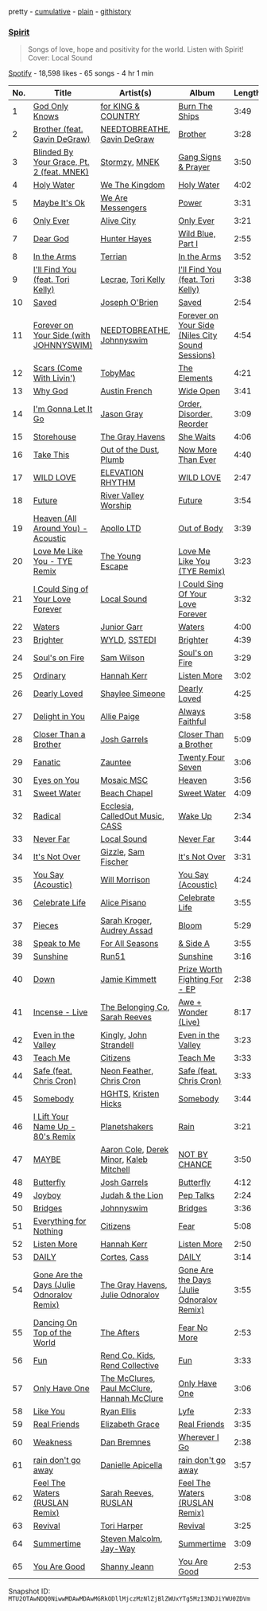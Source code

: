 pretty - [cumulative](/playlists/cumulative/37i9dQZF1DX56Bc0iAghdi.md) - [plain](/playlists/plain/37i9dQZF1DX56Bc0iAghdi) - [githistory](https://github.githistory.xyz/mackorone/spotify-playlist-archive/blob/main/playlists/plain/37i9dQZF1DX56Bc0iAghdi)

### [Spirit](https://open.spotify.com/playlist/37i9dQZF1DX56Bc0iAghdi)

> Songs of love, hope and positivity for the world\.   Listen with Spirit!  Cover: Local Sound

[Spotify](https://open.spotify.com/user/spotify) - 18,598 likes - 65 songs - 4 hr 1 min

| No. | Title | Artist(s) | Album | Length |
|---|---|---|---|---|
| 1 | [God Only Knows](https://open.spotify.com/track/4ElNxglBjcrASiGn58t9Jm) | [for KING & COUNTRY](https://open.spotify.com/artist/3sDbKMebVH2VYcRSl7u1VC) | [Burn The Ships](https://open.spotify.com/album/5eDLHSsctG7CccVeYSTLeh) | 3:49 |
| 2 | [Brother \(feat\. Gavin DeGraw\)](https://open.spotify.com/track/62M9yafZsSRzlsphzeJPGo) | [NEEDTOBREATHE](https://open.spotify.com/artist/610EjgFatGvVPtib97jQ8G), [Gavin DeGraw](https://open.spotify.com/artist/5DYAABs8rkY9VhwtENoQCz) | [Brother](https://open.spotify.com/album/55Fm920hiqUcGhKuv8hjgV) | 3:28 |
| 3 | [Blinded By Your Grace, Pt\. 2 \(feat\. MNEK\)](https://open.spotify.com/track/0ihguwGVwKihJ1Nj8fGQlY) | [Stormzy](https://open.spotify.com/artist/2SrSdSvpminqmStGELCSNd), [MNEK](https://open.spotify.com/artist/7uMh23xWiuR7zsNkuNcm2G) | [Gang Signs & Prayer](https://open.spotify.com/album/5fkFWJ9LZizXE4yPenNGuy) | 3:50 |
| 4 | [Holy Water](https://open.spotify.com/track/1xI9KSGNJB2eka8FMvovvi) | [We The Kingdom](https://open.spotify.com/artist/5Ye2QWN2Wl9zTn947eaest) | [Holy Water](https://open.spotify.com/album/5xAesqK2Ke6g4Y0W9CSijV) | 4:02 |
| 5 | [Maybe It's Ok](https://open.spotify.com/track/3mKIS7svYfwxiwRWIi1tmK) | [We Are Messengers](https://open.spotify.com/artist/5WcisvYoq6332gCUX039Jd) | [Power](https://open.spotify.com/album/0LVXob178SD0IbGst4RWvi) | 3:31 |
| 6 | [Only Ever](https://open.spotify.com/track/3A1etA4fcClRWiPCRhbY9l) | [Alive City](https://open.spotify.com/artist/5Toah6plT6mSqAKVffLAj5) | [Only Ever](https://open.spotify.com/album/1OK3WYikBD59j8DxLPXhte) | 3:21 |
| 7 | [Dear God](https://open.spotify.com/track/6k9nsVCSf6QO1WnFsCsmVf) | [Hunter Hayes](https://open.spotify.com/artist/7H6dkUChT5EoOQtUVMg4cN) | [Wild Blue, Part I](https://open.spotify.com/album/3xDD4CKNUEVmhOL1IY8MAL) | 2:55 |
| 8 | [In the Arms](https://open.spotify.com/track/25d5ECcMe57FZaK5PJqiIU) | [Terrian](https://open.spotify.com/artist/19TPpTWkgX13Qc2stbqVoP) | [In the Arms](https://open.spotify.com/album/2gybUUpxYO2SyDa3CbgX4P) | 3:52 |
| 9 | [I'll Find You \(feat\. Tori Kelly\)](https://open.spotify.com/track/05hdZ0YRqAg6qsgV1ee3LE) | [Lecrae](https://open.spotify.com/artist/1CFCsEqKrCyvAFKOATQHiW), [Tori Kelly](https://open.spotify.com/artist/1vSN1fsvrzpbttOYGsliDr) | [I'll Find You \(feat\. Tori Kelly\)](https://open.spotify.com/album/4YOkLua2AMiyZYbocWWVqM) | 3:38 |
| 10 | [Saved](https://open.spotify.com/track/4n5KoOsuEBe4NCTu0jbtKt) | [Joseph O'Brien](https://open.spotify.com/artist/1ibVSKkKjRcDYXTJrUprGa) | [Saved](https://open.spotify.com/album/4vOtaNqFCeoNjj1lZcxqMi) | 2:54 |
| 11 | [Forever on Your Side \(with JOHNNYSWIM\)](https://open.spotify.com/track/598Dy3TgV1SQulwjPOM0Z2) | [NEEDTOBREATHE](https://open.spotify.com/artist/610EjgFatGvVPtib97jQ8G), [Johnnyswim](https://open.spotify.com/artist/4igDSX1kgfWbVTDCywcBGm) | [Forever on Your Side \(Niles City Sound Sessions\)](https://open.spotify.com/album/3qPcOQNFQgqvkEperYIjOq) | 4:54 |
| 12 | [Scars \(Come With Livin'\)](https://open.spotify.com/track/5CYMOjWrVWZqHGv2ObF5mr) | [TobyMac](https://open.spotify.com/artist/5VX8hxrcfJWwaTLiqGUHG3) | [The Elements](https://open.spotify.com/album/7th3D4IFJFSGajVlS4DheM) | 4:21 |
| 13 | [Why God](https://open.spotify.com/track/7uF8xYuPV1ZXmSS98qqynh) | [Austin French](https://open.spotify.com/artist/5m8b1Ofn4kNkzRV84GopBU) | [Wide Open](https://open.spotify.com/album/55oYFRbA2tOa7q0YRH4K8B) | 3:41 |
| 14 | [I'm Gonna Let It Go](https://open.spotify.com/track/3sBPqE3LXl3ncVUzpkXfjK) | [Jason Gray](https://open.spotify.com/artist/4i2mkyKkRrc0OvPrWqb4BE) | [Order, Disorder, Reorder](https://open.spotify.com/album/4OB5WhwM3ApWRJ97GEF9Lc) | 3:09 |
| 15 | [Storehouse](https://open.spotify.com/track/6mRHIxLNUIBz1U6jATBrZa) | [The Gray Havens](https://open.spotify.com/artist/4gzyIFii6fWdCiLsP0bocC) | [She Waits](https://open.spotify.com/album/1k2TfoQgjRJcpQNSDj3y4I) | 4:06 |
| 16 | [Take This](https://open.spotify.com/track/6B7rm411U4hSvIwRFSXwvq) | [Out of the Dust](https://open.spotify.com/artist/5Yp0ywd05n7U64KpZ8JSbu), [Plumb](https://open.spotify.com/artist/2tbxcCCM7A71cmkzuB8lyH) | [Now More Than Ever](https://open.spotify.com/album/6enJJMJXMoy92TQZvM8Bxf) | 4:40 |
| 17 | [WILD LOVE](https://open.spotify.com/track/6O3GXI34itpMqZbBYHNgoX) | [ELEVATION RHYTHM](https://open.spotify.com/artist/0qZ8aSF0iMCQI99AAXikF8) | [WILD LOVE](https://open.spotify.com/album/6egEvDkcMBG9XDAsIvaOsE) | 2:47 |
| 18 | [Future](https://open.spotify.com/track/2CF9nJbfB541d6YTPQufcz) | [River Valley Worship](https://open.spotify.com/artist/1VXCIEol192OgSF9VzowGV) | [Future](https://open.spotify.com/album/65fqN6r9pytPCPcWiaulDi) | 3:54 |
| 19 | [Heaven \(All Around You\) \- Acoustic](https://open.spotify.com/track/5b4U8K8IdHj8Z9kW5dxNNR) | [Apollo LTD](https://open.spotify.com/artist/2H3EMYFS69dhMmrX9JTkZp) | [Out of Body](https://open.spotify.com/album/0YdHJH25YY6ZzOOpCJyVms) | 3:39 |
| 20 | [Love Me Like You \- TYE Remix](https://open.spotify.com/track/67uQCds7ugUZn3TZUhc5dB) | [The Young Escape](https://open.spotify.com/artist/39ZuGmOP3orNn5Pf8S13VW) | [Love Me Like You \(TYE Remix\)](https://open.spotify.com/album/7t1QRFDMpYbZPFnirwkU3q) | 3:23 |
| 21 | [I Could Sing of Your Love Forever](https://open.spotify.com/track/1Qr7fNKEpGXK3DPXYawbzm) | [Local Sound](https://open.spotify.com/artist/2cXyPSMdJcGw3t9yNhwTN2) | [I Could Sing Of Your Love Forever](https://open.spotify.com/album/16fMATKYNi10ChZuJj0dMd) | 3:32 |
| 22 | [Waters](https://open.spotify.com/track/44p22nZcu3acWIW8q7Qil8) | [Junior Garr](https://open.spotify.com/artist/2wRZSDRny0AhA1Cup3sAh2) | [Waters](https://open.spotify.com/album/20gTNgwCNIZeIM08IstOmi) | 4:00 |
| 23 | [Brighter](https://open.spotify.com/track/44u5ggF8jOttzk8XvPGyik) | [WYLD](https://open.spotify.com/artist/5Rw6396SuRpo6CRSLrZzKt), [SSTEDI](https://open.spotify.com/artist/1VZIyB5EgFbnBlOlY8SgYK) | [Brighter](https://open.spotify.com/album/0uaNHO3Fg6eX9tAtUBxV8q) | 4:39 |
| 24 | [Soul's on Fire](https://open.spotify.com/track/3Lj0mxiDfTDxr5ADKKlxJQ) | [Sam Wilson](https://open.spotify.com/artist/1xMJN0U9b27oxBXc4KYhP5) | [Soul's on Fire](https://open.spotify.com/album/6DcpeOj7clMeg7hD4ZPt33) | 3:29 |
| 25 | [Ordinary](https://open.spotify.com/track/27SD1IBImjwmcNhsMzae4z) | [Hannah Kerr](https://open.spotify.com/artist/5FxshnB3eJ2YDn8xN8zDKq) | [Listen More](https://open.spotify.com/album/7yZ0ymYQisTt8oB2f5kseg) | 3:02 |
| 26 | [Dearly Loved](https://open.spotify.com/track/5ARJNdFbSj2yYpaAKPfIDo) | [Shaylee Simeone](https://open.spotify.com/artist/0gp2s7j9MdVVkcu7UIfpHQ) | [Dearly Loved](https://open.spotify.com/album/0HMkDsyQXtgF0sgMFpudvK) | 4:25 |
| 27 | [Delight in You](https://open.spotify.com/track/37YF8RDQ7u7JLQOnxcCH9b) | [Allie Paige](https://open.spotify.com/artist/7qNEZ5VvIV5TPMmNaSZjDl) | [Always Faithful](https://open.spotify.com/album/5HOJ3iRYUkUfGiNzet72EQ) | 3:58 |
| 28 | [Closer Than a Brother](https://open.spotify.com/track/6UFFHivhf0donyRMTdgYjA) | [Josh Garrels](https://open.spotify.com/artist/16QSVsPKl743hu4U5C18R8) | [Closer Than a Brother](https://open.spotify.com/album/33JLXoR3hEiNXIUP42Mwwx) | 5:09 |
| 29 | [Fanatic](https://open.spotify.com/track/7L1i9lKq51GNndddOR3joe) | [Zauntee](https://open.spotify.com/artist/7jyr9Co4MKL1iWML1G7vch) | [Twenty Four Seven](https://open.spotify.com/album/78W0lU34coKODcz3Ln3Vfn) | 3:06 |
| 30 | [Eyes on You](https://open.spotify.com/track/2q0UHOP7ePGLcqjwF9wBSV) | [Mosaic MSC](https://open.spotify.com/artist/4hAridhpYF50cbO6o7jB3b) | [Heaven](https://open.spotify.com/album/5Q11hlTmOZedl8pEKT4Cbg) | 3:56 |
| 31 | [Sweet Water](https://open.spotify.com/track/4hKM2qMuzJksWGyJcOyiAK) | [Beach Chapel](https://open.spotify.com/artist/0xDQejb43c7yJ5nfCA7jv5) | [Sweet Water](https://open.spotify.com/album/05T3jbSK1BqRRvSU5q0P9Q) | 4:09 |
| 32 | [Radical](https://open.spotify.com/track/1Y9JQO7FizZV8zLuy509I8) | [Ecclesia](https://open.spotify.com/artist/6yuXGldP2yeZ8GFNrZdlSC), [CalledOut Music](https://open.spotify.com/artist/3VY7IlU2547DIC1ca88lRH), [CASS](https://open.spotify.com/artist/1pcufq5QrAZE0kBRQS65DM) | [Wake Up](https://open.spotify.com/album/6zDrYIeQaD7KS3HAZst1PJ) | 2:34 |
| 33 | [Never Far](https://open.spotify.com/track/2fWrlXD3n603bKrL0UPXZj) | [Local Sound](https://open.spotify.com/artist/2cXyPSMdJcGw3t9yNhwTN2) | [Never Far](https://open.spotify.com/album/7kRDQkDk7tBtv8hpoSdWrX) | 3:44 |
| 34 | [It's Not Over](https://open.spotify.com/track/36iivpdcpCQRjmcDHzJJep) | [Gizzle](https://open.spotify.com/artist/0xukYGKRRwBWS1N9sfCQoq), [Sam Fischer](https://open.spotify.com/artist/6L1XC7NrmgWRlwAeLJvVtA) | [It's Not Over](https://open.spotify.com/album/6qPfheQDOnZDpViFsJIJ5t) | 3:31 |
| 35 | [You Say \(Acoustic\)](https://open.spotify.com/track/4edscO0eug8wJGZ5RkqqdW) | [Will Morrison](https://open.spotify.com/artist/34VjmhQP0q93vBQ8eganjB) | [You Say \(Acoustic\)](https://open.spotify.com/album/50JmQ36DRkjO60LXMOowYp) | 4:24 |
| 36 | [Celebrate Life](https://open.spotify.com/track/2o6xLYrfFz1eBC4ZuWKon7) | [Alice Pisano](https://open.spotify.com/artist/1B52Dud7YBQYoGLt2QxckH) | [Celebrate Life](https://open.spotify.com/album/5wlSuYlEUkibKPZXbfJjc5) | 3:55 |
| 37 | [Pieces](https://open.spotify.com/track/6PZh8MRQB5Hxj2PIKG8XY5) | [Sarah Kroger](https://open.spotify.com/artist/22cW8LmhiJAWAaFd0cfEbH), [Audrey Assad](https://open.spotify.com/artist/1GKYNY4rIPnOuTfC0J1IWw) | [Bloom](https://open.spotify.com/album/36LOiWPolyaiePKZwj4A5w) | 5:29 |
| 38 | [Speak to Me](https://open.spotify.com/track/7nmrabiFsP23CoI8EXsgDc) | [For All Seasons](https://open.spotify.com/artist/5ucjhW0VidVLW5TegvgxSf) | [& Side A](https://open.spotify.com/album/0vFF7khThRFzf0roHQoA1i) | 3:55 |
| 39 | [Sunshine](https://open.spotify.com/track/7pBx4A6oQf6Ut7Eyd6WwJr) | [Run51](https://open.spotify.com/artist/1qC0iwCgdWNwJM1KCxbX10) | [Sunshine](https://open.spotify.com/album/77x64lNlw8acb9Yqk03zEh) | 3:16 |
| 40 | [Down](https://open.spotify.com/track/7pm6Tx25xrVRTSjzYrdOVE) | [Jamie Kimmett](https://open.spotify.com/artist/6149cbbptDgml1rjD0qOUG) | [Prize Worth Fighting For \- EP](https://open.spotify.com/album/3OhT211gjRkYGbkuKubrtS) | 2:38 |
| 41 | [Incense \- Live](https://open.spotify.com/track/4sEmnvIiB16v5PYlNWnzS3) | [The Belonging Co](https://open.spotify.com/artist/1XnyRY1hSHsZxiIEX8Nzl5), [Sarah Reeves](https://open.spotify.com/artist/2vGA5qCDLZGW6exRQgKfLL) | [Awe + Wonder \(Live\)](https://open.spotify.com/album/2Qp1udkJdjI6zW6Lr7wO3g) | 8:17 |
| 42 | [Even in the Valley](https://open.spotify.com/track/4A7euppddfPjfKyHpBvh08) | [Kingly](https://open.spotify.com/artist/3K82LFHTTHMqrp1qXyEhpZ), [John Strandell](https://open.spotify.com/artist/03IKdQ4AUOq3YUPFoYJekd) | [Even in the Valley](https://open.spotify.com/album/1sF81pzpaD3ie1vNCtnKcg) | 3:23 |
| 43 | [Teach Me](https://open.spotify.com/track/0kIrIiZq1VvsZBzNL039j2) | [Citizens](https://open.spotify.com/artist/3e7KVnSiZjsBkReSv0L6db) | [Teach Me](https://open.spotify.com/album/4S3DGDkJjlJRR42yVCxOMl) | 3:33 |
| 44 | [Safe \(feat\. Chris Cron\)](https://open.spotify.com/track/1b5Fw9OGITGQQ6u46coPy9) | [Neon Feather](https://open.spotify.com/artist/2gKOyAK7jvza3CP58EcLKD), [Chris Cron](https://open.spotify.com/artist/3KOEKMUxngxpCbKGBk8giH) | [Safe \(feat\. Chris Cron\)](https://open.spotify.com/album/66sEcqKPI4ue0VubvW29qH) | 3:33 |
| 45 | [Somebody](https://open.spotify.com/track/2s1fclqSpABaF3TpXWZyDC) | [HGHTS](https://open.spotify.com/artist/3qYzGjGmatPjz0jKkULj9p), [Kristen Hicks](https://open.spotify.com/artist/5dQsQyRyYQAXhnbaCMDhOl) | [Somebody](https://open.spotify.com/album/62VCya3aXX842Or8W3ITLZ) | 3:44 |
| 46 | [I Lift Your Name Up \- 80's Remix](https://open.spotify.com/track/3dw4ddlaQmQVFY5V1mBClv) | [Planetshakers](https://open.spotify.com/artist/5A0SFJQSdSjFHGcndiGT1s) | [Rain](https://open.spotify.com/album/074R4kqJ2xNe4h8GkGBON8) | 3:21 |
| 47 | [MAYBE](https://open.spotify.com/track/1jV1Y8adI8byyeBimWankc) | [Aaron Cole](https://open.spotify.com/artist/0OQ8y7heASb1vEX5WXvjCr), [Derek Minor](https://open.spotify.com/artist/3fn8lZLy7Q61AXCWWPYC4B), [Kaleb Mitchell](https://open.spotify.com/artist/5HfuDsFVNaxn4NAW00HqbH) | [NOT BY CHANCE](https://open.spotify.com/album/3b8v7puIRYD29jbCAlWWUP) | 3:50 |
| 48 | [Butterfly](https://open.spotify.com/track/5kSWv4oxIoTE3LSh831GpU) | [Josh Garrels](https://open.spotify.com/artist/16QSVsPKl743hu4U5C18R8) | [Butterfly](https://open.spotify.com/album/0bgRKFVFp5wiMnLfiM2WzB) | 4:12 |
| 49 | [Joyboy](https://open.spotify.com/track/5fehE0eNK1ZrDgrTUJczNy) | [Judah & the Lion](https://open.spotify.com/artist/3wWtfT7S2uVJJ3hGZlOLkZ) | [Pep Talks](https://open.spotify.com/album/2Hr4GBTjdCn2RoGSEv35Ln) | 2:24 |
| 50 | [Bridges](https://open.spotify.com/track/3B7UFYjPaGma1Pm3ZZgWyf) | [Johnnyswim](https://open.spotify.com/artist/4igDSX1kgfWbVTDCywcBGm) | [Bridges](https://open.spotify.com/album/3Q1tTDAW1SKfobpECr5LGk) | 3:36 |
| 51 | [Everything for Nothing](https://open.spotify.com/track/0nrzVrjEz8G49T0lSQd2sy) | [Citizens](https://open.spotify.com/artist/3e7KVnSiZjsBkReSv0L6db) | [Fear](https://open.spotify.com/album/0abL7FZysjxpaxEPURpBsl) | 5:08 |
| 52 | [Listen More](https://open.spotify.com/track/0dgUhMtrxfWOvBT7SoVrty) | [Hannah Kerr](https://open.spotify.com/artist/5FxshnB3eJ2YDn8xN8zDKq) | [Listen More](https://open.spotify.com/album/0uY6DrZnFwosKFvkLXSGQS) | 2:50 |
| 53 | [DAILY](https://open.spotify.com/track/3dO540N74bBzkNctFZK76s) | [Cortes](https://open.spotify.com/artist/4wVpcoHUxd0kMJaV2KbMs5), [Cass](https://open.spotify.com/artist/289ZzHonEANcXbHiyHV0sn) | [DAILY](https://open.spotify.com/album/3SidUros5s6r6X4zhvr2sk) | 3:14 |
| 54 | [Gone Are the Days \(Julie Odnoralov Remix\)](https://open.spotify.com/track/6LZOgPF2JvgpKyJkRrNyHM) | [The Gray Havens](https://open.spotify.com/artist/4gzyIFii6fWdCiLsP0bocC), [Julie Odnoralov](https://open.spotify.com/artist/4VXnILFOlZGah8ztpsxhYZ) | [Gone Are the Days \(Julie Odnoralov Remix\)](https://open.spotify.com/album/2ZxQCfnNz3xhQ3SHKRzoa5) | 3:55 |
| 55 | [Dancing On Top of the World](https://open.spotify.com/track/14Qg6RExIEgeTasOOXeclf) | [The Afters](https://open.spotify.com/artist/1Q9nxD19emMUTTWtFi7jZc) | [Fear No More](https://open.spotify.com/album/4LWmVkuA2s7n3q3UiIlsFf) | 2:53 |
| 56 | [Fun](https://open.spotify.com/track/1HVQO24aqjZWB19HkOztZg) | [Rend Co\. Kids](https://open.spotify.com/artist/5S1TlcaYEYdwtVb5ud3lPK), [Rend Collective](https://open.spotify.com/artist/11Y54BxlxC3UIAUkU2eadQ) | [Fun](https://open.spotify.com/album/5tgWl3CLKfqlG6SQeD9VOf) | 3:33 |
| 57 | [Only Have One](https://open.spotify.com/track/4ar0FB87jliCm8gfaiTwds) | [The McClures](https://open.spotify.com/artist/5lI2VDVbI989t1YHEFhGyI), [Paul McClure](https://open.spotify.com/artist/7Dl8usoHibuYnDVT5PRVnz), [Hannah McClure](https://open.spotify.com/artist/13rWahXxJX1NS64MDS24Ya) | [Only Have One](https://open.spotify.com/album/4HvBGoJ0lA4O79qr7zLwQr) | 3:06 |
| 58 | [Like You](https://open.spotify.com/track/0iJimXkiYGGh9XuqSFPS9a) | [Ryan Ellis](https://open.spotify.com/artist/7mkCeiRcySEQSSAMYbud5C) | [Lyfe](https://open.spotify.com/album/6jikiA16rzQPxhWYDSNFc6) | 2:33 |
| 59 | [Real Friends](https://open.spotify.com/track/7zX0UYnQr1P3ztNrMp21Ei) | [Elizabeth Grace](https://open.spotify.com/artist/2t0oDEgacnqOQRFJqiTH8s) | [Real Friends](https://open.spotify.com/album/5QDk9kUhWdb5GZXzGUItqm) | 3:35 |
| 60 | [Weakness](https://open.spotify.com/track/57vFOd9KlCTWpXBgP3jT4M) | [Dan Bremnes](https://open.spotify.com/artist/235ZVf4thM2FFfyE4ACwB3) | [Wherever I Go](https://open.spotify.com/album/6b7kXdycXZktv3IppejFI6) | 2:38 |
| 61 | [rain don't go away](https://open.spotify.com/track/0EMWcOUSdDOhJuptb0E04i) | [Danielle Apicella](https://open.spotify.com/artist/53l3aH0gXYBLyTVM87aYw5) | [rain don't go away](https://open.spotify.com/album/6WUViwkXBGRcCQfZmTBsyX) | 3:57 |
| 62 | [Feel The Waters \(RUSLAN Remix\)](https://open.spotify.com/track/4dw5THeXY6ybMblZBzre9D) | [Sarah Reeves](https://open.spotify.com/artist/2vGA5qCDLZGW6exRQgKfLL), [RUSLAN](https://open.spotify.com/artist/0Xdvr42oMLOrVWFhgM253P) | [Feel The Waters \(RUSLAN Remix\)](https://open.spotify.com/album/1sJdXcBBxSql0JxCX97bX3) | 3:08 |
| 63 | [Revival](https://open.spotify.com/track/5rUnjEX9nsCSHaXYMvQZQr) | [Tori Harper](https://open.spotify.com/artist/2lDf4hYD0RvgNtYgblvb4i) | [Revival](https://open.spotify.com/album/4wYLab6GuVVnzVPno2a1wt) | 3:25 |
| 64 | [Summertime](https://open.spotify.com/track/4iJeJV5d8kZAPmmu4LtqmQ) | [Steven Malcolm](https://open.spotify.com/artist/5yqWHaDl8ZrYgeKANLyIv8), [Jay\-Way](https://open.spotify.com/artist/1RDbE3dM2bNNSTh88R4MQ7) | [Summertime](https://open.spotify.com/album/6Z0UDE7UctY5H0T3oBdHnX) | 3:09 |
| 65 | [You Are Good](https://open.spotify.com/track/4n5opjW4KMNUr3NhOgCgwp) | [Shanny Jeann](https://open.spotify.com/artist/3QFEQDqiDb6FQhA5XA4fnI) | [You Are Good](https://open.spotify.com/album/1j9s8mN2uXbo9RGYLFrmT8) | 2:53 |

Snapshot ID: `MTU2OTAwNDQ0NiwwMDAwMDAwMGRkODllMjczMzNlZjBlZWUxYTg5MzI3NDJiYWU0ZDVm`
